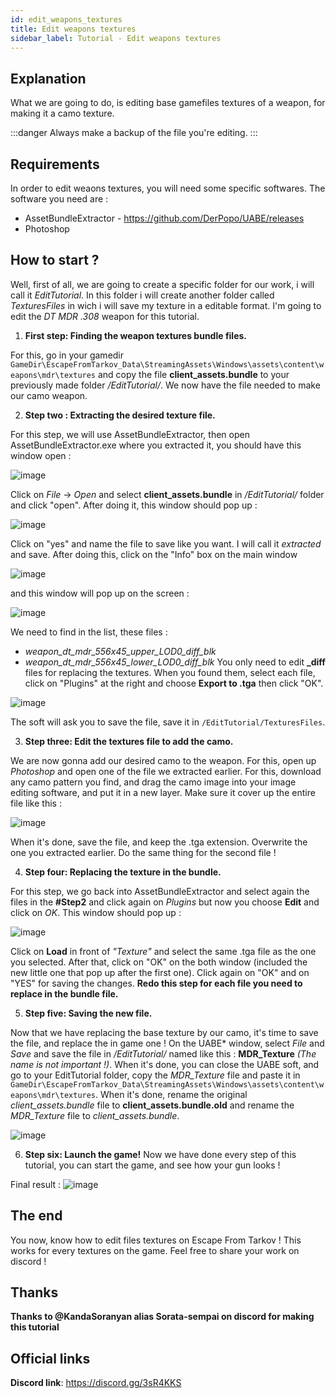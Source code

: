 ```yaml
---
id: edit_weapons_textures
title: Edit weapons textures
sidebar_label: Tutorial - Edit weapons textures
---
```


## Explanation
What we are going to do, is editing base gamefiles textures of a weapon, for making it a camo texture.

:::danger
Always make a backup of the file you're editing.
:::

## Requirements
In order to edit weaons textures, you will need some specific softwares. The software you need are :
* AssetBundleExtractor - https://github.com/DerPopo/UABE/releases
* Photoshop
## How to start ?
Well, first of all, we are going to create a specific folder for our work, i will call it *EditTutorial*. In this folder i will create another folder called *TexturesFiles* in wich i will save my texture in a editable format.
I'm going to edit the *DT MDR .308* weapon for this tutorial.

1. **First step: Finding the weapon textures bundle files.**

For this, go in your gamedir `GameDir\EscapeFromTarkov_Data\StreamingAssets\Windows\assets\content\weapons\mdr\textures` and copy the file **client_assets.bundle** to your previously made folder */EditTutorial/*. We now have the file needed to make our camo weapon.

2. **Step two : Extracting the desired texture file.**

For this step, we will use AssetBundleExtractor, then open AssetBundleExtractor.exe where you extracted it, you should have this window open : 

![image](https://i.imgur.com/YprOfos.png)

Click on *File* -> *Open* and select **client_assets.bundle** in */EditTutorial/* folder and click "open". After doing it, this window should pop up : 

![image](https://i.imgur.com/CBNxbIB.png)

Click on "yes" and name the file to save like you want. I will call it *extracted* and save.
After doing this, click on the "Info" box on the main window 

![image](https://i.imgur.com/8R3HDn1.png)

and this window will pop up on the screen : 

![image](https://i.imgur.com/OUgd5hg.png)

We need to find in the list, these files :
- *weapon_dt_mdr_556x45_upper_LOD0_diff_blk*
- *weapon_dt_mdr_556x45_lower_LOD0_diff_blk*
You only need to edit **_diff** files for replacing the textures.
When you found them, select each file, click on "Plugins" at the right and choose **Export to .tga** then click "OK". 

![image](https://i.imgur.com/DGkrCuG.png)

The soft will ask you to save the file, save it in `/EditTutorial/TexturesFiles`.

3. **Step three: Edit the textures file to add the camo.**

We are now gonna add our desired camo to the weapon. For this, open up *Photoshop* and open one of the file we extracted earlier.
For this, download any camo pattern you find, and drag the camo image into your image editing software, and put it in a new layer. Make sure it cover up the entire file like this : 

![image](https://i.imgur.com/l6smFVX.jpg)

When it's done, save the file, and keep the .tga extension. Overwrite the one you extracted earlier.
Do the same thing for the second file !

4. **Step four: Replacing the texture in the bundle.**

For this step, we go back into AssetBundleExtractor and select again the files in the **#Step2** and click again on *Plugins* but now you choose **Edit** and click on *OK*. This window should pop up : 

![image](https://i.imgur.com/KA9ZucB.png)

Click on **Load** in front of *"Texture"* and select the same .tga file as the one you selected. After that, click on "OK" on the both window (included the new little one that pop up after the first one). Click again on "OK" and on "YES" for saving the changes.
**Redo this step for each file you need to replace in the bundle file.**

5. **Step five: Saving the new file.**

Now that we have replacing the base texture by our camo, it's time to save the file, and replace the in game one !
On the UABE* window, select *File* and *Save* and save the file in */EditTutorial/* named like this : **MDR_Texture** *(The name is not important !)*.
When it's done, you can close the UABE soft, and go to your EditTutorial folder, copy the *MDR_Texture* file and paste it in `GameDir\EscapeFromTarkov_Data\StreamingAssets\Windows\assets\content\weapons\mdr\textures`.
When it's done, rename the original *client_assets.bundle* file to **client_assets.bundle.old** and rename the *MDR_Texture* file to *client_assets.bundle*.

![image](https://i.imgur.com/YGnd12C.png)

6. **Step six: Launch the game!**
Now we have done every step of this tutorial, you can start the game, and see how your gun looks !

Final result : ![image](https://i.imgur.com/VZUbL9n.jpg)
## The end
You now, know how to edit files textures on Escape From Tarkov ! This works for every textures on the game. Feel free to share your work on discord !

## Thanks
**Thanks to @KandaSoranyan alias Sorata-sempai on discord for making this tutorial**

## Official links
**Discord link**: https://discord.gg/3sR4KKS